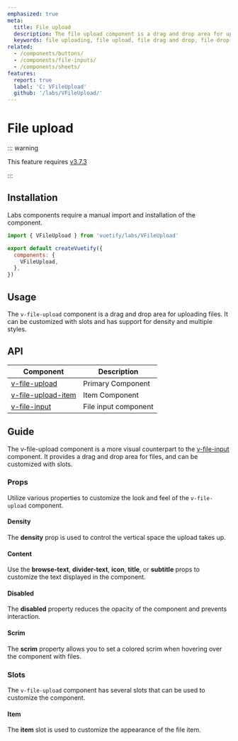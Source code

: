 ```yaml
---
emphasized: true
meta:
  title: File upload
  description: The file upload component is a drag and drop area for uploading files.
  keywords: file uploading, file upload, file drag and drop, file drop area, file dropzone, file upload component
related:
  - /components/buttons/
  - /components/file-inputs/
  - /components/sheets/
features:
  report: true
  label: 'C: VFileUpload'
  github: '/labs/VFileUpload/'
---
```


# File upload

<PageFeatures />

::: warning

This feature requires [v3.7.3](/getting-started/release-notes/?version=v3.7.3)

:::

## Installation

Labs components require a manual import and installation of the component.

```js { resource="src/plugins/vuetify.js" }
import { VFileUpload } from 'vuetify/labs/VFileUpload'

export default createVuetify({
  components: {
    VFileUpload,
  },
})
```

## Usage

The `v-file-upload` component is a drag and drop area for uploading files. It can be customized with slots and has support for density and multiple styles.

<ExamplesUsage name="v-file-upload" />

<PromotedEntry />

## API

| Component | Description |
| - | - |
| [v-file-upload](/api/v-file-upload/) | Primary Component |
| [v-file-upload-item](/api/v-file-upload-item/) | Item Component |
| [v-file-input](/api/v-file-input/) | File input component |

<ApiInline hide-links />

## Guide

The v-file-upload component is a more visual counterpart to the [v-file-input](/components/file-inputs/) component. It provides a drag and drop area for files, and can be customized with slots.

### Props

Utilize various properties to customize the look and feel of the `v-file-upload` component.

#### Density

The **density** prop is used to control the vertical space the upload takes up.

<ExamplesExample file="v-file-upload/prop-density" />

#### Content

Use the **browse-text**, **divider-text**, **icon**, **title**, or **subtitle** props to customize the text displayed in the component.

<ExamplesExample file="v-file-upload/prop-content" />

#### Disabled

The **disabled** property reduces the opacity of the component and prevents interaction.

<ExamplesExample file="v-file-upload/prop-disabled" />

#### Scrim

The **scrim** property allows you to set a colored scrim when hovering over the component with files.

<ExamplesExample file="v-file-upload/prop-scrim" />

### Slots

The `v-file-upload` component has several slots that can be used to customize the component.

#### Item

The **item** slot is used to customize the appearance of the file item.

<ExamplesExample file="v-file-upload/slot-item" />
